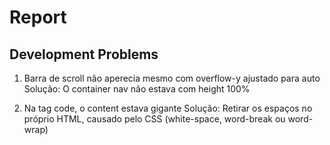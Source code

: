 # Report

## Development Problems

1. Barra de scroll não aperecia mesmo com overflow-y ajustado para auto
Solução: O container nav não estava com height 100% 

1. Na tag code, o content estava gigante
Solução: Retirar os espaços no próprio HTML, causado pelo CSS (white-space, word-break ou word-wrap) 